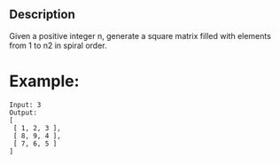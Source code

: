 ## Description

Given a positive integer n, generate a square matrix filled with elements from 1 to n2 in spiral order.

# Example:

```
Input: 3
Output:
[
 [ 1, 2, 3 ],
 [ 8, 9, 4 ],
 [ 7, 6, 5 ]
]
```